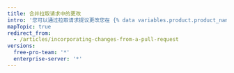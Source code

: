 ```yaml
---
title: 合并拉取请求中的更改
intro: '您可以通过拉取请求提议更改您在 {% data variables.product.product_name %} 上的工作。 了解如何创建、管理及合并拉取请求。'
mapTopic: true
redirect_from:
  - /articles/incorporating-changes-from-a-pull-request
versions:
  free-pro-team: '*'
  enterprise-server: '*'
---
```


